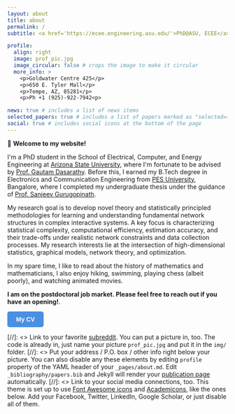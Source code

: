 ```yaml
---
layout: about
title: about
permalink: /
subtitle: <a href='https://ecee.engineering.asu.edu/'>PhD@ASU, ECEE</a>.

profile:
  align: right
  image: prof_pic.jpg
  image_circular: false # crops the image to make it circular
  more_info: >
    <p>Goldwater Centre 425</p>
    <p>650 E. Tyler Mall</p>
    <p>Tempe, AZ, 85281</p>
    <p>Ph +1 (925)-922-7942<p>

news: true # includes a list of news items
selected_papers: true # includes a list of papers marked as "selected={true}"
social: true # includes social icons at the bottom of the page
---
```


:wave: **Welcome to my website!**

I'm a PhD student in the School of Electrical, Computer, and Energy Engineering at <a href="http://www.asu.edu/">Arizona State University</a>, where I'm fortunate to be advised by <a href="http://www.public.asu.edu/~gdasarat/">Prof. Gautam Dasarathy</a>. Before this, I earned my B.Tech degree in Electronics and Communication Engineering from <a href="http://ec.pes.edu">PES University</a>, Bangalore, where I completed my undergraduate thesis under the guidance of <a href="http://sites.google.com/a/pes.edu/sanjeevg/">Prof. Sanjeev Gurugopinath</a>.

My research goal is to develop novel theory and statistically principled methodologies for learning and understanding fundamental network structures in complex interactive systems. A key focus is characterizing statistical complexity, computational efficiency, estimation accuracy, and their trade-offs under realistic network constraints and data collection processes. My research interests lie at the intersection of high-dimensional statistics, graphical models, network theory, and optimization.

 In my spare time, I like to read about the history of mathematics and mathematicians, I also enjoy hiking, swimming, playing chess (albeit poorly), and watching animated movies.

 **I am on the postdoctoral job market. Please feel free to reach out if you have an opening!**.

 <a href="https://drive.google.com/file/d/1_ySAHekTF42VjCYL_MHwY8eh14P43Xcl/view?usp=sharing">
  <button style="background-color: #4a90e2; color: white; border: none; padding: 10px 20px; border-radius: 5px; font-size: 14px; cursor: pointer;">
    <strong>My CV</strong>
  </button>
</a>


 [//]: <> Link to your favorite [subreddit](http://reddit.com). You can put a picture in, too. The code is already in, just name your picture `prof_pic.jpg` and put it in the `img/` folder.
 [//]: <> Put your address / P.O. box / other info right below your picture. You can also disable any these elements by editing `profile` property of the YAML header of your `_pages/about.md`. Edit `_bibliography/papers.bib` and Jekyll will render your [publication page](/al-folio/publications/) automatically.
 [//]: <> Link to your social media connections, too. This theme is set up to use [Font Awesome icons](http://fortawesome.github.io/Font-Awesome/) and [Academicons](https://jpswalsh.github.io/academicons/), like the ones below. Add your Facebook, Twitter, LinkedIn, Google Scholar, or just disable all of them.
